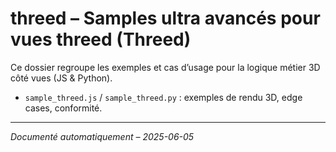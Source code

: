 # threed – Samples ultra avancés pour vues threed (Threed)

Ce dossier regroupe les exemples et cas d’usage pour la logique métier 3D côté vues (JS & Python).
- `sample_threed.js` / `sample_threed.py` : exemples de rendu 3D, edge cases, conformité.

---
*Documenté automatiquement – 2025-06-05*
